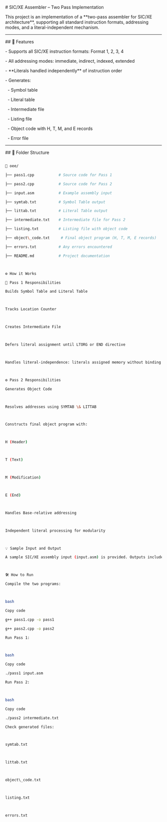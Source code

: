 \# SIC/XE Assembler – Two Pass Implementation



This project is an implementation of a \*\*two-pass assembler for SIC/XE architecture\*\*, supporting all standard instruction formats, addressing modes, and a literal-independent mechanism.



---



\## 🚀 Features



\- Supports all SIC/XE instruction formats: Format 1, 2, 3, 4

\- All addressing modes: immediate, indirect, indexed, extended

\- \*\*Literals handled independently\*\* of instruction order

\- Generates:

&nbsp; - Symbol table

&nbsp; - Literal table

&nbsp; - Intermediate file

&nbsp; - Listing file

&nbsp; - Object code with H, T, M, and E records

&nbsp; - Error file



---



\## 📂 Folder Structure



```bash

📁 oee/

├── pass1.cpp           # Source code for Pass 1

├── pass2.cpp           # Source code for Pass 2

├── input.asm           # Example assembly input

├── symtab.txt          # Symbol Table output

├── littab.txt          # Literal Table output

├── intermediate.txt    # Intermediate file for Pass 2

├── listing.txt         # Listing file with object code

├── object\_code.txt     # Final object program (H, T, M, E records)

├── errors.txt          # Any errors encountered

├── README.md           # Project documentation



⚙️ How it Works

🔁 Pass 1 Responsibilities

Builds Symbol Table and Literal Table



Tracks Location Counter



Creates Intermediate File



Defers literal assignment until LTORG or END directive



Handles literal-independence: literals assigned memory without binding to instructions



⚙️ Pass 2 Responsibilities

Generates Object Code



Resolves addresses using SYMTAB \& LITTAB



Constructs final object program with:



H (Header)



T (Text)



M (Modification)



E (End)



Handles Base-relative addressing



Independent literal processing for modularity



💡 Sample Input and Output

A sample SIC/XE assembly input (input.asm) is provided. Outputs include all tables and files generated during both passes.



🛠️ How to Run

Compile the two programs:



bash

Copy code

g++ pass1.cpp -o pass1

g++ pass2.cpp -o pass2

Run Pass 1:



bash

Copy code

./pass1 input.asm

Run Pass 2:



bash

Copy code

./pass2 intermediate.txt

Check generated files:



symtab.txt



littab.txt



object\_code.txt



listing.txt



errors.txt

